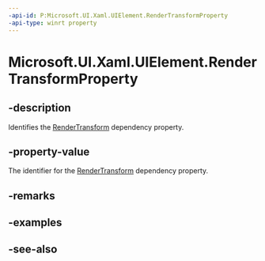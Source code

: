 ```yaml
---
-api-id: P:Microsoft.UI.Xaml.UIElement.RenderTransformProperty
-api-type: winrt property
---
```


<!-- Property syntax
public Microsoft.UI.Xaml.DependencyProperty RenderTransformProperty { get; }
-->

# Microsoft.UI.Xaml.UIElement.RenderTransformProperty

## -description

Identifies the [RenderTransform](uielement_rendertransform.md) dependency property.

## -property-value

The identifier for the [RenderTransform](uielement_rendertransform.md) dependency property.

## -remarks

## -examples

## -see-also
